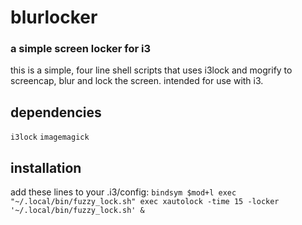 # blurlocker

### a simple screen locker for i3

this is a simple, four line shell scripts that uses i3lock and mogrify to screencap, blur and lock the screen. intended for use with i3.

## dependencies

`i3lock`
`imagemagick`

## installation

add these lines to your .i3/config: 
`bindsym $mod+l exec "~/.local/bin/fuzzy_lock.sh"
exec xautolock -time 15 -locker '~/.local/bin/fuzzy_lock.sh' &`
